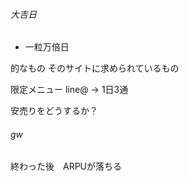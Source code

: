 



###### 大吉日
- 一粒万倍日

的なもの
そのサイトに求められているもの


限定メニュー
line@  -> 
	1日3通



安売りをどうするか？


###### gw
終わった後　ARPUが落ちる
